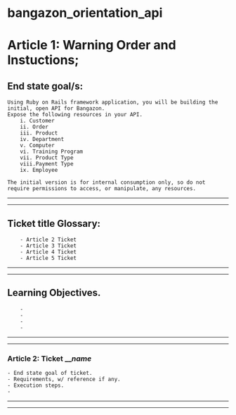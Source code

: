 # bangazon_orientation_api

# Article 1: Warning Order and  Instuctions; 

## End state goal/s: 
    
    Using Ruby on Rails framework application, you will be building the initial, open API for Bangazon.
    Expose the following resources in your API.
        i. Customer
        ii. Order
        iii. Product
        iv. Department
        v. Computer
        vi. Training Program
        vii. Product Type
        viii.Payment Type
        ix. Employee

    The initial version is for internal consumption only, so do not require permissions to access, or manipulate, any resources.
    
____________
____________

## Ticket title Glossary:
        - Article 2 Ticket
        - Article 3 Ticket
        - Article 4 Ticket
        - Article 5 Ticket 
        
____________
____________
    
## Learning Objectives.
        -
        -
        -
        -
____________
____________

### Article 2: Ticket _____name___
    - End state goal of ticket.
    - Requirements, w/ reference if any.
    - Execution steps.
    - 
____________
____________

